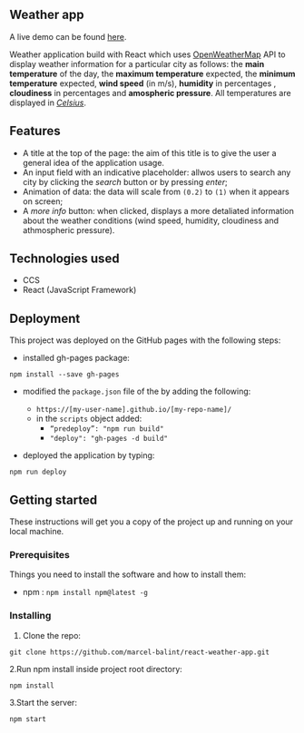 ## Weather app

A live demo can be found [here](https://marcel-balint.github.io/react-weather-app/).

Weather application build with React which uses [OpenWeatherMap](https://openweathermap.org/api) API to display weather information for a particular city as follows: the **main temperature** of the day, the **maximum temperature** expected, the **minimum temperature** expected, **wind speed** (in m/s), **humidity** in percentages , **cloudiness** in percentages and **amospheric pressure**. All temperatures are displayed in _[Celsius](https://en.wikipedia.org/wiki/Celsius)_.

## Features

- A title at the top of the page: the aim of this title is to give the user a general idea of the application usage.
- An input field with an indicative placeholder: allwos users to search any city by clicking the _search_ button or by pressing _enter_;
- Animation of data: the data will scale from `(0.2)` to `(1)` when it appears on screen;
- A _more info_ button: when clicked, displays a more detaliated information about the weather conditions (wind speed, humidity, cloudiness and athmospheric pressure).

## Technologies used

- CCS
- React (JavaScript Framework)

## Deployment

This project was deployed on the GitHub pages with the following steps:

- installed gh-pages package:

`npm install --save gh-pages`

- modified the `package.json` file of the by adding the following:

  - `https://[my-user-name].github.io/[my-repo-name]/`
  - in the `scripts` object added:
    - `“predeploy”: "npm run build"`
    - `"deploy": "gh-pages -d build"`

- deployed the application by typing:

`npm run deploy`

## Getting started

These instructions will get you a copy of the project up and running on your local machine.

### Prerequisites

Things you need to install the software and how to install them:

- npm : `npm install npm@latest -g`

### Installing

1. Clone the repo:

`git clone https://github.com/marcel-balint/react-weather-app.git`

2.Run npm install inside project root directory:

`npm install`

3.Start the server:

`npm start`
